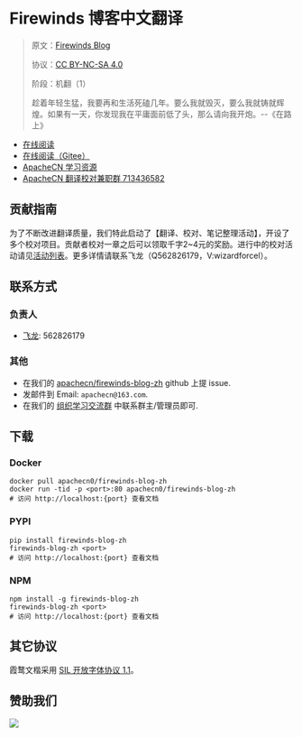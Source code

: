 <!--
    需要填充的占位符：
    
    README.md
    
        Firewinds 博客中文翻译：文档中文名
        Firewinds Blog：文档英文名
        https://www.fairwinds.com/blog/：文档原始链接
        frwd：域名前缀
        飞龙：负责人名称
        wizardforcel：负责人 Github 用户名
        562826179：负责人 QQ
        firewinds-blog-zh：ApacheCN 的 Github 仓库名称
        firewinds-blog-zh：DockerHub 仓库名称
        firewinds-blog-zh：PYPI 包名称
        firewinds-blog-zh：NPM 包名称
    
    CNAME
    
        frwd：域名前缀

    index.html
    
        Firewinds 博客中文翻译：文档中文名
        #ff6c00：显示颜色
        firewinds-blog-zh：ApacheCN 的 Github 仓库名称

    asset/docsify-apachecn-footer.js
    
        firewinds-blog-zh：ApacheCN 的 Github 仓库名称
-->

# Firewinds 博客中文翻译

> 原文：[Firewinds Blog](https://www.fairwinds.com/blog/)
> 
> 协议：[CC BY-NC-SA 4.0](http://creativecommons.org/licenses/by-nc-sa/4.0/)
> 
> 阶段：机翻（1）
> 
> 趁着年轻生猛，我要再和生活死磕几年。要么我就毁灭，要么我就铸就辉煌。如果有一天，你发现我在平庸面前低了头，那么请向我开炮。--《在路上》

* [在线阅读](https://frwd.apachecn.org)
* [在线阅读（Gitee）](https://apachecn.gitee.io/doc-template/)
* [ApacheCN 学习资源](http://docs.apachecn.org/)
* [ApacheCN 翻译校对兼职群 713436582](https://jq.qq.com/?_wv=1027&k=VSNtgpjb)

## 贡献指南

为了不断改进翻译质量，我们特此启动了【翻译、校对、笔记整理活动】，开设了多个校对项目。贡献者校对一章之后可以领取千字2\~4元的奖励。进行中的校对活动请见[活动列表](https://home.apachecn.org/#/docs/activity/docs-activity)。更多详情请联系飞龙（Q562826179，V:wizardforcel）。

## 联系方式

### 负责人

* [飞龙](https://github.com/wizardforcel): 562826179

### 其他

*   在我们的 [apachecn/firewinds-blog-zh](https://github.com/apachecn/firewinds-blog-zh) github 上提 issue.
*   发邮件到 Email: `apachecn@163.com`.
*   在我们的 [组织学习交流群](https://www.apachecn.org/#/docs/join) 中联系群主/管理员即可.

## 下载

### Docker

```
docker pull apachecn0/firewinds-blog-zh
docker run -tid -p <port>:80 apachecn0/firewinds-blog-zh
# 访问 http://localhost:{port} 查看文档
```

### PYPI

```
pip install firewinds-blog-zh
firewinds-blog-zh <port>
# 访问 http://localhost:{port} 查看文档
```

### NPM

```
npm install -g firewinds-blog-zh
firewinds-blog-zh <port>
# 访问 http://localhost:{port} 查看文档
```

## 其它协议

霞鹜文楷采用 [SIL 开放字体协议 1.1](https://github.com/lxgw/LxgwWenKai/blob/main/SIL_Open_Font_License_1.1.txt)。

## 赞助我们

![](http://data.apachecn.org/img/about/donate.jpg)
